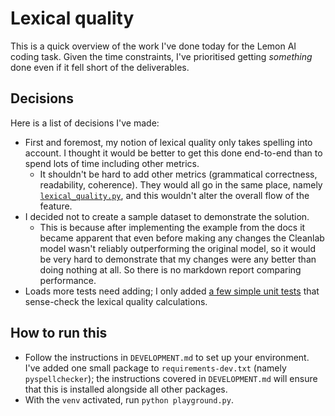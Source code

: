 # Lexical quality

This is a quick overview of the work I've done today for the Lemon AI coding task. Given the time constraints, I've prioritised getting _something_ done even if it fell short of the deliverables.

## Decisions
Here is a list of decisions I've made:
- First and foremost, my notion of lexical quality only takes spelling into account. I thought it would be better to get this done end-to-end than to spend lots of time including other metrics.
    - It shouldn't be hard to add other metrics (grammatical correctness, readability, coherence). They would all go in the same place, namely [`lexical_quality.py`](./cleanlab/lexical_quality.py), and this wouldn't alter the overall flow of the feature.
- I decided not to create a sample dataset to demonstrate the solution.
    - This is because after implementing the example from the docs it became apparent that even before making any changes the Cleanlab model wasn't reliably outperforming the original model, so it would be very hard to demonstrate that my changes were any better than doing nothing at all. So there is no markdown report comparing performance.
- Loads more tests need adding; I only added [a few simple unit tests](tests/test_lexical_quality.py) that sense-check the lexical quality calculations.

## How to run this
- Follow the instructions in `DEVELOPMENT.md` to set up your environment. I've added one small package to `requirements-dev.txt` (namely `pyspellchecker`); the instructions covered in `DEVELOPMENT.md` will ensure that this is installed alongside all other packages.
- With the `venv` activated, run `python playground.py`.


